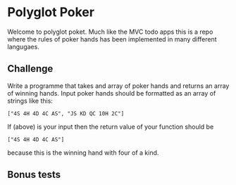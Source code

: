 # Polyglot Poker

Welcome to polyglot poket. Much like the MVC todo apps this is a repo where the rules of poker hands has been implemented in many different langugaes.

## Challenge

Write a programme that takes and array of poker hands and returns an array of winning hands. Input poker hands should be formatted as an array of strings like this:

```
["4S 4H 4D 4C AS", "JS KD QC 10H 2C"]
```

If (above) is your input then the return value of your function should be

```
["4S 4H 4D 4C AS"]
```

because this is the winning hand with four of a kind.

## Bonus tests
